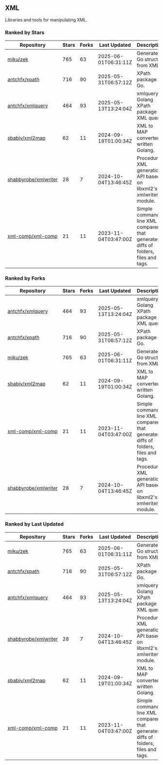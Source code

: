 ## XML

Libraries and tools for manipulating XML.

### Ranked by Stars

| Repository | Stars | Forks | Last Updated | Description | 
|------------|-------|-------|--------------|-------------|
| [miku/zek](https://github.com/miku/zek) | 765 | 63 | 2025-06-01T06:31:11Z |  Generate a Go struct from XML. |
| [antchfx/xpath](https://github.com/antchfx/xpath) | 716 | 90 | 2025-05-31T06:57:12Z |  XPath package for Go. |
| [antchfx/xmlquery](https://github.com/antchfx/xmlquery) | 464 | 93 | 2025-05-13T13:24:04Z |  xmlquery is Golang XPath package for XML query. |
| [sbabiv/xml2map](https://github.com/sbabiv/xml2map) | 62 | 11 | 2024-09-19T01:00:34Z |  XML to MAP converter written Golang. |
| [shabbyrobe/xmlwriter](https://github.com/shabbyrobe/xmlwriter) | 28 | 7 | 2024-10-04T13:46:45Z |  Procedural XML generation API based on libxml2's xmlwriter module. |
| [xml-comp/xml-comp](https://github.com/xml-comp/xml-comp) | 21 | 11 | 2023-11-04T03:47:00Z |  Simple command line XML comparer that generates diffs of folders, files and tags. |

### Ranked by Forks

| Repository | Stars | Forks | Last Updated | Description | 
|------------|-------|-------|--------------|-------------|
| [antchfx/xmlquery](https://github.com/antchfx/xmlquery) | 464 | 93 | 2025-05-13T13:24:04Z |  xmlquery is Golang XPath package for XML query. |
| [antchfx/xpath](https://github.com/antchfx/xpath) | 716 | 90 | 2025-05-31T06:57:12Z |  XPath package for Go. |
| [miku/zek](https://github.com/miku/zek) | 765 | 63 | 2025-06-01T06:31:11Z |  Generate a Go struct from XML. |
| [sbabiv/xml2map](https://github.com/sbabiv/xml2map) | 62 | 11 | 2024-09-19T01:00:34Z |  XML to MAP converter written Golang. |
| [xml-comp/xml-comp](https://github.com/xml-comp/xml-comp) | 21 | 11 | 2023-11-04T03:47:00Z |  Simple command line XML comparer that generates diffs of folders, files and tags. |
| [shabbyrobe/xmlwriter](https://github.com/shabbyrobe/xmlwriter) | 28 | 7 | 2024-10-04T13:46:45Z |  Procedural XML generation API based on libxml2's xmlwriter module. |

### Ranked by Last Updated

| Repository | Stars | Forks | Last Updated | Description | 
|------------|-------|-------|--------------|-------------|
| [miku/zek](https://github.com/miku/zek) | 765 | 63 | 2025-06-01T06:31:11Z |  Generate a Go struct from XML. |
| [antchfx/xpath](https://github.com/antchfx/xpath) | 716 | 90 | 2025-05-31T06:57:12Z |  XPath package for Go. |
| [antchfx/xmlquery](https://github.com/antchfx/xmlquery) | 464 | 93 | 2025-05-13T13:24:04Z |  xmlquery is Golang XPath package for XML query. |
| [shabbyrobe/xmlwriter](https://github.com/shabbyrobe/xmlwriter) | 28 | 7 | 2024-10-04T13:46:45Z |  Procedural XML generation API based on libxml2's xmlwriter module. |
| [sbabiv/xml2map](https://github.com/sbabiv/xml2map) | 62 | 11 | 2024-09-19T01:00:34Z |  XML to MAP converter written Golang. |
| [xml-comp/xml-comp](https://github.com/xml-comp/xml-comp) | 21 | 11 | 2023-11-04T03:47:00Z |  Simple command line XML comparer that generates diffs of folders, files and tags. |

